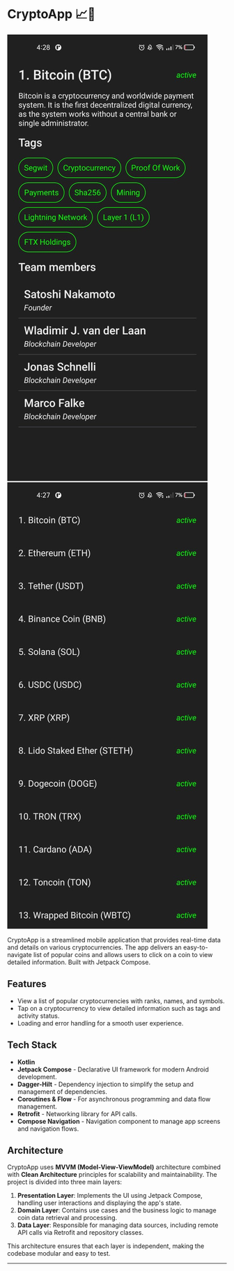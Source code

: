 # CryptoApp 📈💸

![Coin List Screen](docs/img1.jfif)
![Coin Details Screen](docs/img2.jfif)

CryptoApp is a streamlined mobile application that provides real-time data and details on various cryptocurrencies. The app delivers an easy-to-navigate list of popular coins and allows users to click on a coin to view detailed information. Built with Jetpack Compose.

## Features

- View a list of popular cryptocurrencies with ranks, names, and symbols.
- Tap on a cryptocurrency to view detailed information such as tags and activity status.
- Loading and error handling for a smooth user experience.

## Tech Stack

- **Kotlin**
- **Jetpack Compose** - Declarative UI framework for modern Android development.
- **Dagger-Hilt** - Dependency injection to simplify the setup and management of dependencies.
- **Coroutines & Flow** - For asynchronous programming and data flow management.
- **Retrofit** - Networking library for API calls.
- **Compose Navigation** - Navigation component to manage app screens and navigation flows.

## Architecture

CryptoApp uses **MVVM (Model-View-ViewModel)** architecture combined with **Clean Architecture** principles for scalability and maintainability. The project is divided into three main layers:

1. **Presentation Layer**: Implements the UI using Jetpack Compose, handling user interactions and displaying the app's state.
2. **Domain Layer**: Contains use cases and the business logic to manage coin data retrieval and processing.
3. **Data Layer**: Responsible for managing data sources, including remote API calls via Retrofit and repository classes.

This architecture ensures that each layer is independent, making the codebase modular and easy to test.

---
